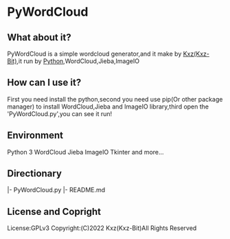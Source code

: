 # PyWordCloud
## What about it?
PyWordCloud is a simple wordcloud generator,and it make by [Kxz(Kxz-Bit)](https://hellwd.com),it run by [Python](https://python.org),WordCloud,Jieba,ImageIO
## How can I use it?
First you need install the python,second you need use pip(Or other package manager) to install WordCloud,Jieba and ImageIO library,third open the 'PyWordCloud.py',you can see it run!
## Environment
Python 3
WordCloud
Jieba
ImageIO
Tkinter
and more...
## Directionary
|- PyWordCloud.py
|- README.md
## License and Copright
License:GPLv3
Copyright:(C)2022 Kxz(Kxz-Bit)All Rights Reserved

